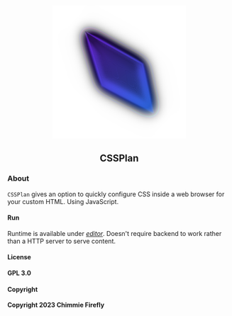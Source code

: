 <p align="center">
    <a href="https://xaviama.dank-me.me/pages/GamePlayer-8/CSSPlan">
        <img src="docs/icon.png" width="300" alt="CSSPlan icon." />
    </a>
</p>

<h2 align="center"><b>CSSPlan</b></h2>

### About

`CSSPlan` gives an option to quickly configure CSS inside a web browser for your custom HTML. Using JavaScript.

#### Run

Runtime is available under <a href="/editor.html"><i>editor</i></a>. Doesn't require backend to work rather than a HTTP server to serve content.

#### License

**GPL 3.0**

#### Copyright

**Copyright 2023 Chimmie Firefly**
